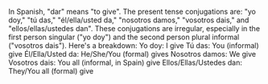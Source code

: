 In Spanish, "dar" means "to give". The present tense conjugations are: "yo doy," "tú das," "él/ella/usted da," "nosotros damos," "vosotros dais," and "ellos/ellas/ustedes dan". These conjugations are irregular, especially in the first person singular ("yo doy") and the second person plural informal ("vosotros dais"). 
Here's a breakdown:
Yo doy: I give
Tú das: You (informal) give
Él/Ella/Usted da: He/She/You (formal) gives
Nosotros damos: We give
Vosotros dais: You all (informal, in Spain) give
Ellos/Ellas/Ustedes dan: They/You all (formal) give 
